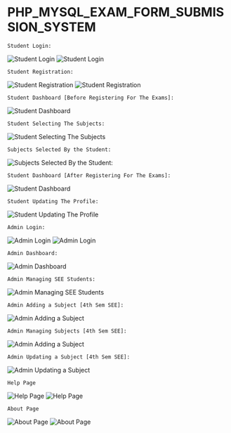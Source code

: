 # PHP_MYSQL_EXAM_FORM_SUBMISSION_SYSTEM

```
Student Login:
```
![Student Login](https://github.com/mdyaseenahmed/PHP_MYSQL_EXAM_FORM_SUBMISSION_SYSTEM/blob/master/screenshots/login.png)
![Student Login](https://github.com/mdyaseenahmed/PHP_MYSQL_EXAM_FORM_SUBMISSION_SYSTEM/blob/master/screenshots/footer.png)

```
Student Registration:
```
![Student Registration](https://github.com/mdyaseenahmed/PHP_MYSQL_EXAM_FORM_SUBMISSION_SYSTEM/blob/master/screenshots/registration.png)
![Student Registration](https://github.com/mdyaseenahmed/PHP_MYSQL_EXAM_FORM_SUBMISSION_SYSTEM/blob/master/screenshots/footer.png)

```
Student Dashboard [Before Registering For The Exams]:
```
![Student Dashboard](https://github.com/mdyaseenahmed/PHP_MYSQL_EXAM_FORM_SUBMISSION_SYSTEM/blob/master/screenshots/User_Dashboard_Before_Registration_for_the_Exam.png)

```
Student Selecting The Subjects:
```
![Student Selecting The Subjects](https://github.com/mdyaseenahmed/PHP_MYSQL_EXAM_FORM_SUBMISSION_SYSTEM/blob/master/screenshots/student_selecting_subjects.png)

```
Subjects Selected By the Student:
```
![Subjects Selected By the Student:](https://github.com/mdyaseenahmed/PHP_MYSQL_EXAM_FORM_SUBMISSION_SYSTEM/blob/master/screenshots/Subjects_Selected_by_the_student.png)

```
Student Dashboard [After Registering For The Exams]:
```
![Student Dashboard](https://github.com/mdyaseenahmed/PHP_MYSQL_EXAM_FORM_SUBMISSION_SYSTEM/blob/master/screenshots/User_Dashboard_After_Registration_for_the_Exam.png)

```
Student Updating The Profile:
```
![Student Updating The Profile](https://github.com/mdyaseenahmed/PHP_MYSQL_EXAM_FORM_SUBMISSION_SYSTEM/blob/master/screenshots/User_Updating_profile.png)

```
Admin Login:
```
![Admin Login](https://github.com/mdyaseenahmed/PHP_MYSQL_EXAM_FORM_SUBMISSION_SYSTEM/blob/master/screenshots/admin_login.png)
![Admin Login](https://github.com/mdyaseenahmed/PHP_MYSQL_EXAM_FORM_SUBMISSION_SYSTEM/blob/master/screenshots/footer.png)

```
Admin Dashboard:
```
![Admin Dashboard](https://github.com/mdyaseenahmed/PHP_MYSQL_EXAM_FORM_SUBMISSION_SYSTEM/blob/master/screenshots/admin_dashboard.png)

```
Admin Managing SEE Students:
```
![Admin Managing SEE Students](https://github.com/mdyaseenahmed/PHP_MYSQL_EXAM_FORM_SUBMISSION_SYSTEM/blob/master/screenshots/Admin_Managing_SEE_Students.png)

```
Admin Adding a Subject [4th Sem SEE]:
```
![Admin Adding a Subject](https://github.com/mdyaseenahmed/PHP_MYSQL_EXAM_FORM_SUBMISSION_SYSTEM/blob/master/screenshots/Admin_adding_Subject_to_4th_sem.png)


```
Admin Managing Subjects [4th Sem SEE]:
```
![Admin Adding a Subject](https://github.com/mdyaseenahmed/PHP_MYSQL_EXAM_FORM_SUBMISSION_SYSTEM/blob/master/screenshots/4th_sem_subjects.png)

```
Admin Updating a Subject [4th Sem SEE]:
```
![Admin Updating a Subject](https://github.com/mdyaseenahmed/PHP_MYSQL_EXAM_FORM_SUBMISSION_SYSTEM/blob/master/screenshots/Admin_Updating_a_Subject.png)

```
Help Page
```
![Help Page](https://github.com/mdyaseenahmed/PHP_MYSQL_EXAM_FORM_SUBMISSION_SYSTEM/blob/master/screenshots/help_page.png)
![Help Page](https://github.com/mdyaseenahmed/PHP_MYSQL_EXAM_FORM_SUBMISSION_SYSTEM/blob/master/screenshots/footer.png)

```
About Page
```
![About Page](https://github.com/mdyaseenahmed/PHP_MYSQL_EXAM_FORM_SUBMISSION_SYSTEM/blob/master/screenshots/About_page.png)
![About Page](https://github.com/mdyaseenahmed/PHP_MYSQL_EXAM_FORM_SUBMISSION_SYSTEM/blob/master/screenshots/footer.png)
